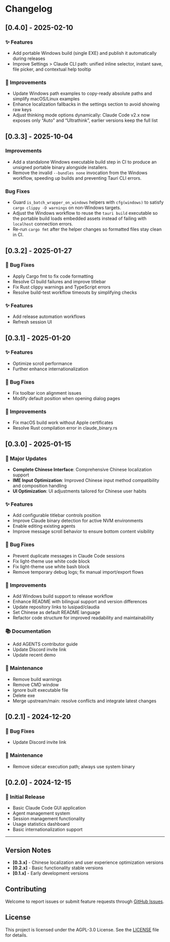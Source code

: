 # Changelog

## [0.4.0] - 2025-02-10

### ✨ Features
- Add portable Windows build (single EXE) and publish it automatically during releases
- Improve Settings > Claude CLI path: unified inline selector, instant save, file picker, and contextual help tooltip

### 🔧 Improvements
- Update Windows path examples to copy-ready absolute paths and simplify macOS/Linux examples
- Enhance localization fallbacks in the settings section to avoid showing raw keys
- Adjust thinking mode options dynamically: Claude Code v2.x now exposes only “Auto” and “Ultrathink”, earlier versions keep the full list

## [0.3.3] - 2025-10-04

### Improvements
- Add a standalone Windows executable build step in CI to produce an unsigned portable binary alongside installers.
- Remove the invalid `--bundles none` invocation from the Windows workflow, speeding up builds and preventing Tauri CLI errors.

### Bug Fixes
- Guard `is_batch_wrapper_on_windows` helpers with `cfg(windows)` to satisfy `cargo clippy -D warnings` on non-Windows targets.
- Adjust the Windows workflow to reuse the `tauri build` executable so the portable build loads embedded assets instead of failing with `localhost` connection errors.
- Re-run `cargo fmt` after the helper changes so formatted files stay clean in CI.

## [0.3.2] - 2025-01-27

### 🐛 Bug Fixes
- Apply Cargo fmt to fix code formatting
- Resolve CI build failures and improve titlebar
- Fix Rust clippy warnings and TypeScript errors
- Resolve build-test workflow timeouts by simplifying checks

### ✨ Features
- Add release automation workflows
- Refresh session UI

## [0.3.1] - 2025-01-20

### ✨ Features
- Optimize scroll performance
- Further enhance internationalization

### 🐛 Bug Fixes
- Fix toolbar icon alignment issues
- Modify default position when opening dialog pages

### 🔧 Improvements
- Fix macOS build work without Apple certificates
- Resolve Rust compilation error in claude_binary.rs

## [0.3.0] - 2025-01-15

### 🚀 Major Updates
- **Complete Chinese Interface**: Comprehensive Chinese localization support
- **IME Input Optimization**: Improved Chinese input method compatibility and composition handling
- **UI Optimization**: UI adjustments tailored for Chinese user habits

### ✨ Features
- Add configurable titlebar controls position
- Improve Claude binary detection for active NVM environments
- Enable editing existing agents
- Improve message scroll behavior to ensure bottom content visibility

### 🐛 Bug Fixes
- Prevent duplicate messages in Claude Code sessions
- Fix light-theme use white code block
- Fix light-theme use white bash block
- Remove temporary debug logs; fix manual import/export flows

### 🔧 Improvements
- Add Windows build support to release workflow
- Enhance README with bilingual support and version differences
- Update repository links to lusipad/claudia
- Set Chinese as default README language
- Refactor code structure for improved readability and maintainability

### 📚 Documentation
- Add AGENTS contributor guide
- Update Discord invite link
- Update recent demo

### 🧹 Maintenance
- Remove build warnings
- Remove CMD window
- Ignore built executable file
- Delete exe
- Merge upstream/main: resolve conflicts and integrate latest changes

## [0.2.1] - 2024-12-20

### 🐛 Bug Fixes
- Update Discord invite link

### 🧹 Maintenance
- Remove sidecar execution path; always use system binary

## [0.2.0] - 2024-12-15

### 🚀 Initial Release
- Basic Claude Code GUI application
- Agent management system
- Session management functionality
- Usage statistics dashboard
- Basic internationalization support

---

## Version Notes

- **[0.3.x]** - Chinese localization and user experience optimization versions
- **[0.2.x]** - Basic functionality stable versions
- **[0.1.x]** - Early development versions

## Contributing

Welcome to report issues or submit feature requests through [GitHub Issues](https://github.com/lusipad/opcode/issues).

## License

This project is licensed under the AGPL-3.0 License. See the [LICENSE](./LICENSE) file for details.

